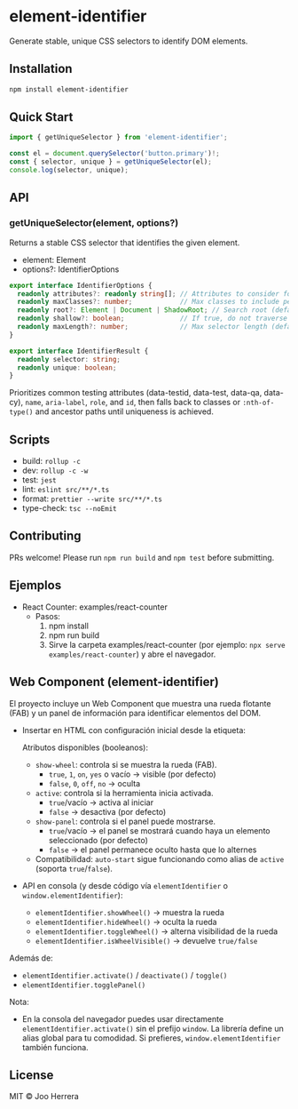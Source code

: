 # element-identifier

Generate stable, unique CSS selectors to identify DOM elements.

## Installation

```bash
npm install element-identifier
```

## Quick Start

```typescript
import { getUniqueSelector } from 'element-identifier';

const el = document.querySelector('button.primary')!;
const { selector, unique } = getUniqueSelector(el);
console.log(selector, unique);
```

## API

### getUniqueSelector(element, options?)

Returns a stable CSS selector that identifies the given element.

- element: Element
- options?: IdentifierOptions

```ts
export interface IdentifierOptions {
  readonly attributes?: readonly string[]; // Attributes to consider for uniqueness
  readonly maxClasses?: number;            // Max classes to include per element (default: 2)
  readonly root?: Element | Document | ShadowRoot; // Search root (default: document.body)
  readonly shallow?: boolean;              // If true, do not traverse ancestors
  readonly maxLength?: number;             // Max selector length (default: 512)
}

export interface IdentifierResult {
  readonly selector: string;
  readonly unique: boolean;
}
```

Prioritizes common testing attributes (data-testid, data-test, data-qa, data-cy), `name`, `aria-label`, `role`, and `id`, then falls back to classes or `:nth-of-type()` and ancestor paths until uniqueness is achieved.

## Scripts

- build: `rollup -c`
- dev: `rollup -c -w`
- test: `jest`
- lint: `eslint src/**/*.ts`
- format: `prettier --write src/**/*.ts`
- type-check: `tsc --noEmit`

## Contributing

PRs welcome! Please run `npm run build` and `npm test` before submitting.

## Ejemplos

- React Counter: examples/react-counter
  - Pasos:
    1. npm install
    2. npm run build
    3. Sirve la carpeta examples/react-counter (por ejemplo: `npx serve examples/react-counter`) y abre el navegador.

## Web Component (element-identifier)

El proyecto incluye un Web Component que muestra una rueda flotante (FAB) y un panel de información para identificar elementos del DOM.

- Insertar en HTML con configuración inicial desde la etiqueta:
  
  <element-identifier 
    show-wheel="true" 
    active="false" 
    show-panel="true">
  </element-identifier>
  
  Atributos disponibles (booleanos):
  - `show-wheel`: controla si se muestra la rueda (FAB).
    - `true`, `1`, `on`, `yes` o vacío → visible (por defecto)
    - `false`, `0`, `off`, `no` → oculta
  - `active`: controla si la herramienta inicia activada.
    - `true`/vacío → activa al iniciar
    - `false` → desactiva (por defecto)
  - `show-panel`: controla si el panel puede mostrarse.
    - `true`/vacío → el panel se mostrará cuando haya un elemento seleccionado (por defecto)
    - `false` → el panel permanece oculto hasta que lo alternes
  - Compatibilidad: `auto-start` sigue funcionando como alias de `active` (soporta `true`/`false`).

- API en consola (y desde código vía `elementIdentifier` o `window.elementIdentifier`):
  - `elementIdentifier.showWheel()` → muestra la rueda
  - `elementIdentifier.hideWheel()` → oculta la rueda
  - `elementIdentifier.toggleWheel()` → alterna visibilidad de la rueda
  - `elementIdentifier.isWheelVisible()` → devuelve `true/false`

Además de:
  - `elementIdentifier.activate()` / `deactivate()` / `toggle()`
  - `elementIdentifier.togglePanel()`

Nota:
- En la consola del navegador puedes usar directamente `elementIdentifier.activate()` sin el prefijo `window`. La librería define un alias global para tu comodidad. Si prefieres, `window.elementIdentifier` también funciona.

## License

MIT © Joo Herrera
